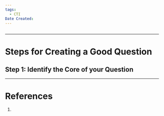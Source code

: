 ```yaml
---
tags:
  - CTI
Date Created:
---
```

```table-of-contents
```
---
# Steps for Creating a Good Question
## Step 1: Identify the Core of your Question
---
# References
1. 